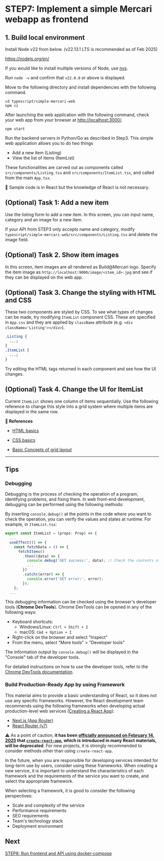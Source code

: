 # STEP7: Implement a simple Mercari webapp as frontend

## 1. Build local environment

Install Node v22 from below.
(v22.13.1 LTS is recommended as of Feb 2025)

https://nodejs.org/en/

If you would like to install multiple versions of Node, use [nvs](https://github.com/jasongin/nvs).

Run `node -v` and confirm that `v22.0.0` or above is displayed.

Move to the following directory and install dependencies with the following command.

```shell
cd typescript/simple-mercari-web
npm ci
```

After launching the web application with the following command, check your web app from your browser at [http://localhost:3000/](http://localhost:3000/).

```shell
npm start
```

Run the backend servers in Python/Go as described in Step3.
This simple web application allows you to do two things

- Add a new item (Listing)
- View the list of items (ItemList)

These functionalities are carved out as components called `src/components/Listing.tsx` and `src/components/ItemList.tsx`, and called from the main `App.tsx`.

:pushpin: Sample code is in React but the knowledge of React is not necessary.

## (Optional) Task 1: Add a new item

Use the listing form to add a new item. In this screen, you can input name, category and an image for a new item.

If your API from STEP3 only accepts name and category, modify `typescript/simple-mercari-web/src/components/Listing.tsx` and delete the image field.

## (Optional) Task 2. Show item images

In this screen, item images are all rendered as Build@Mercari logo. Specify the item image as `http://localhost:9000/image/<item_id>.jpg` and see if they can be displayed on the web app.

## (Optional) Task 3. Change the styling with HTML and CSS

These two components are styled by CSS. To see what types of changes can be made, try modifying `ItemList` component CSS. These are specified in `App.css` and they are applied by `className` attribute (e.g. `<div className='Listing'></div>`).

```css
.Listing {
  ...;
}
.ItemList {
  ...;
}
```

Try editing the HTML tags returned in each component and see how the UI changes.

## (Optional) Task 4. Change the UI for ItemList

Current `ItemList` shows one column of items sequentially. Use the following reference to change this style into a grid system where multiple items are displayed in the same row.

**:book: References**

- [HTML basics](https://developer.mozilla.org/en-US/docs/Learn/Getting_started_with_the_web/HTML_basics)

- [CSS basics](https://developer.mozilla.org/en-US/docs/Learn/Getting_started_with_the_web/CSS_basics)

- [Basic Concepts of grid layout](https://developer.mozilla.org/en-US/docs/Web/CSS/CSS_Grid_Layout/Basic_Concepts_of_Grid_Layout)

---

## Tips

### Debugging

Debugging is the process of checking the operation of a program, identifying problems, and fixing them. In web front-end development, debugging can be performed using the following methods:

By inserting `console.debug()` at the points in the code where you want to check the operation, you can verify the values and states at runtime. For example, in `ItemList.tsx`:

```typescript
export const ItemList = (props: Prop) => {
  ...
  useEffect(() => {
    const fetchData = () => {
      fetchItems()
        .then((data) => {
          console.debug('GET success:', data); // Check the contents of the data retrieved from the API here
          ...
        })
        .catch((error) => {
          console.error('GET error:', error);
        });
    };
  ...
```

This debugging information can be checked using the browser's developer tools (**Chrome DevTools**). Chrome DevTools can be opened in any of the following ways:

- Keyboard shortcuts:
  - Windows/Linux: `Ctrl + Shift + I`
  - macOS: `Cmd + Option + I`
- Right-click on the browser and select "Inspect"
- From the menu, select "More tools" > "Developer tools"

The information output by `console.debug()` will be displayed in the "Console" tab of the developer tools.

For detailed instructions on how to use the developer tools, refer to the [Chrome DevTools documentation](https://developer.chrome.com/docs/devtools/open?hl=en).

### Build Production-Ready App by using Framework

This material aims to provide a basic understanding of React, so it does not use any specific frameworks. However, the React development team recommends using the following frameworks when developing actual production-level web services ([Creating a React App](https://react.dev/learn/creating-a-react-app)):

- [Next.js (App Router)](https://nextjs.org/docs)
- [React Router (v7)](https://reactrouter.com/start/framework/installation)

:warning: As a point of caution, **it has been [officially announced on February 14, 2025](https://react.dev/blog/2025/02/14/sunsetting-create-react-app) that [`create-react-app`](https://github.com/facebook/create-react-app), which is introduced in many React materials, will be deprecated**. For new projects, it is strongly recommended to consider methods other than using `create-react-app`.

In the future, when you are responsible for developing services intended for long-term use by users, consider using these frameworks. When creating a new service, it is important to understand the characteristics of each framework and the requirements of the service you want to create, and select the appropriate framework.

When selecting a framework, it is good to consider the following perspectives:

- Scale and complexity of the service
- Performance requirements
- SEO requirements
- Team's technology stack
- Deployment environment

## Next

[STEP8: Run frontend and API using docker-compose](08-docker-compose.en.md)
